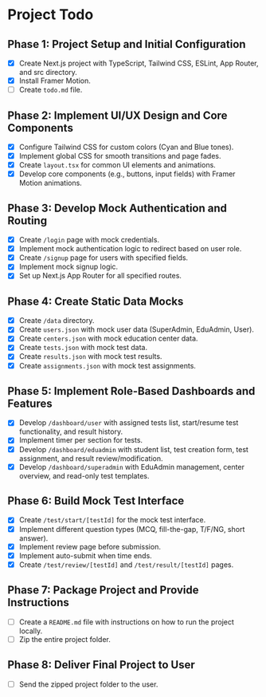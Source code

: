 # Project Todo

## Phase 1: Project Setup and Initial Configuration
- [x] Create Next.js project with TypeScript, Tailwind CSS, ESLint, App Router, and src directory.
- [x] Install Framer Motion.
- [ ] Create `todo.md` file.

## Phase 2: Implement UI/UX Design and Core Components
- [x] Configure Tailwind CSS for custom colors (Cyan and Blue tones).
- [x] Implement global CSS for smooth transitions and page fades.
- [x] Create `layout.tsx` for common UI elements and animations.
- [x] Develop core components (e.g., buttons, input fields) with Framer Motion animations.

## Phase 3: Develop Mock Authentication and Routing
- [x] Create `/login` page with mock credentials.
- [x] Implement mock authentication logic to redirect based on user role.
- [x] Create `/signup` page for users with specified fields.
- [x] Implement mock signup logic.
- [x] Set up Next.js App Router for all specified routes.

## Phase 4: Create Static Data Mocks
- [x] Create `/data` directory.
- [x] Create `users.json` with mock user data (SuperAdmin, EduAdmin, User).
- [x] Create `centers.json` with mock education center data.
- [x] Create `tests.json` with mock test data.
- [x] Create `results.json` with mock test results.
- [x] Create `assignments.json` with mock test assignments.

## Phase 5: Implement Role-Based Dashboards and Features
- [x] Develop `/dashboard/user` with assigned tests list, start/resume test functionality, and result history.
- [x] Implement timer per section for tests.
- [x] Develop `/dashboard/eduadmin` with student list, test creation form, test assignment, and result review/modification.
- [x] Develop `/dashboard/superadmin` with EduAdmin management, center overview, and read-only test templates.

## Phase 6: Build Mock Test Interface
- [x] Create `/test/start/[testId]` for the mock test interface.
- [x] Implement different question types (MCQ, fill-the-gap, T/F/NG, short answer).
- [x] Implement review page before submission.
- [x] Implement auto-submit when time ends.
- [x] Create `/test/review/[testId]` and `/test/result/[testId]` pages.

## Phase 7: Package Project and Provide Instructions
- [ ] Create a `README.md` file with instructions on how to run the project locally.
- [ ] Zip the entire project folder.

## Phase 8: Deliver Final Project to User
- [ ] Send the zipped project folder to the user.


